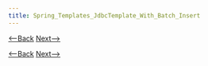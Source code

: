 ```yaml
---
title: Spring_Templates_JdbcTemplate_With_Batch_Insert
---
```

[<--Back]({{site.pagesurl}}/Spring_Templates_JdbcTemplate) [Next-->]({{site.pagesurl}}/Designing_to_Spring_Templates)



[<--Back]({{site.pagesurl}}/Spring_Templates_JdbcTemplate) [Next-->]({{site.pagesurl}}/Designing_to_Spring_Templates)
